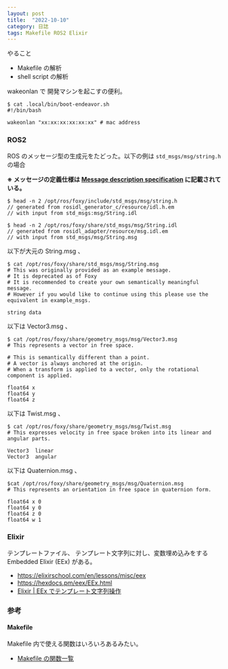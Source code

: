 ```yaml
---
layout: post
title:  "2022-10-10"
category: 日誌
tags: Makefile ROS2 Elixir
---
```


やること

* Makefile の解析
* shell script の解析

wakeonlan で 開発マシンを起こすの便利。

```
$ cat .local/bin/boot-endeavor.sh
#!/bin/bash

wakeonlan "xx:xx:xx:xx:xx:xx" # mac address
```

### ROS2


ROS のメッセージ型の生成元をたどった。以下の例は `std_msgs/msg/string.h` の場合

**※ メッセージの定義仕様は [Message description specification](https://docs.ros.org/en/foxy/Concepts/About-ROS-Interfaces.html#message-description-specification) に記載されている。**

```
$ head -n 2 /opt/ros/foxy/include/std_msgs/msg/string.h
// generated from rosidl_generator_c/resource/idl.h.em
// with input from std_msgs:msg/String.idl
```

```
$ head -n 2 /opt/ros/foxy/share/std_msgs/msg/String.idl
// generated from rosidl_adapter/resource/msg.idl.em
// with input from std_msgs/msg/String.msg
```

以下が大元の String.msg 、

```
$ cat /opt/ros/foxy/share/std_msgs/msg/String.msg
# This was originally provided as an example message.
# It is deprecated as of Foxy
# It is recommended to create your own semantically meaningful message.
# However if you would like to continue using this please use the equivalent in example_msgs.

string data
```

以下は Vector3.msg 、

```
$ cat /opt/ros/foxy/share/geometry_msgs/msg/Vector3.msg
# This represents a vector in free space.

# This is semantically different than a point.
# A vector is always anchored at the origin.
# When a transform is applied to a vector, only the rotational component is applied.

float64 x
float64 y
float64 z
```

以下は Twist.msg 、

```
$ cat /opt/ros/foxy/share/geometry_msgs/msg/Twist.msg
# This expresses velocity in free space broken into its linear and angular parts.

Vector3  linear
Vector3  angular
```

以下は Quaternion.msg 、

```
$cat /opt/ros/foxy/share/geometry_msgs/msg/Quaternion.msg
# This represents an orientation in free space in quaternion form.

float64 x 0
float64 y 0
float64 z 0
float64 w 1
```

### Elixir

テンプレートファイル、 テンプレート文字列に対し、変数埋め込みをする Embedded Elixir (EEx) がある。

* https://elixirschool.com/en/lessons/misc/eex
* https://hexdocs.pm/eex/EEx.html
* [Elixir | EEx でテンプレート文字列操作](https://qiita.com/tbpgr/items/7caacf080aaf80c8ecd0)

### 参考

#### Makefile

Makefile 内で使える関数はいろいろあるみたい。

* [Makefile の関数一覧](https://tex2e.github.io/blog/makefile/functions)
